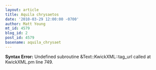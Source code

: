 ```yaml
---
layout: article
title: Aquila chrysaetos
date: '2010-03-29 12:00:00 -0700'
author: Matt Young
mt_id: 4579
blog_id: 2
post_id: 4579
basename: aquila_chrysaet
---
```

<p><strong>Syntax Error:</strong> Undefined subroutine &Text::KwickXML::tag_url called at KwickXML.pm line 749.
</p>
